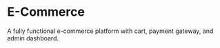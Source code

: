 # E-Commerce
 A fully functional e-commerce platform with cart, payment gateway, and admin dashboard. 
